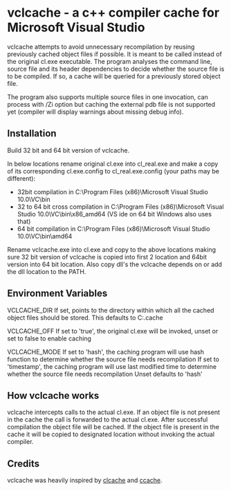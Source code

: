 vclcache - a c++ compiler cache for Microsoft Visual Studio
===========================================================

vclcache attempts to avoid unnecessary recompilation by reusing previously cached object files if possible. It is meant to be called instead of the original cl.exe executable. The program analyses the command line, source file and its header dependencies to decide whether the source file is to be compiled. If so, a cache will be queried for a previously stored object file.

The program also supports multiple source files in one invocation, can process with /Zi option but caching the external pdb file is not supported yet (compiler will display warnings about missing debug info).


Installation
------------

Build 32 bit and 64 bit version of vclcache.

In below locations rename original cl.exe into cl_real.exe and make a copy of its corresponding cl.exe.config to cl_real.exe.config (your paths may be different):
- 32bit compilation in C:\Program Files (x86)\Microsoft Visual Studio 10.0\VC\bin
- 32 to 64 bit cross compilation in C:\Program Files (x86)\Microsoft Visual Studio 10.0\VC\bin\x86_amd64 (VS ide on 64 bit Windows also uses that)
- 64 bit compilation in C:\Program Files (x86)\Microsoft Visual Studio 10.0\VC\bin\amd64

Rename vclcache.exe into cl.exe and copy to the above locations making sure 32 bit version of vclcache is copied into first 2 location and 64bit version into 64 bit location. Also copy dll's the vclcache depends on or add the dll location to the PATH.


Environment Variables
---------------------

VCLCACHE_DIR
If set, points to the directory within which all the cached object files should be stored. This defaults to C:\.cache

VCLCACHE_OFF
If set to 'true', the original cl.exe will be invoked, unset or set to false to enable caching

VCLCACHE_MODE
If set to 'hash', the caching program will use hash function to determine whether the source file needs recompilation
If set to 'timestamp', the caching program will use last modified time to determine whether the source file needs recompilation
Unset defaults to 'hash'


How vclcache works
------------------

vclcache intercepts calls to the actual cl.exe. 
If an object file is not present in the cache the call is forwarded to the actual cl.exe. After successful compilation the object file will be cached. 
If the object file is present in the cache it will be copied to designated location without invoking the actual compiler.


Credits
-------

vclcache was heavily inspired by [clcache] and [ccache].

[clcache]:https://github.com/frerich/clcache
[ccache]:http://ccache.samba.org/
